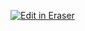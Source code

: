 <p><a target="_blank" href="https://app.eraser.io/workspace/DqyPtHMoTtPV8gpsplj2" id="edit-in-eraser-github-link"><img alt="Edit in Eraser" src="https://firebasestorage.googleapis.com/v0/b/second-petal-295822.appspot.com/o/images%2Fgithub%2FOpen%20in%20Eraser.svg?alt=media&amp;token=968381c8-a7e7-472a-8ed6-4a6626da5501"></a></p>





<!--- Eraser file: https://app.eraser.io/workspace/DqyPtHMoTtPV8gpsplj2 --->